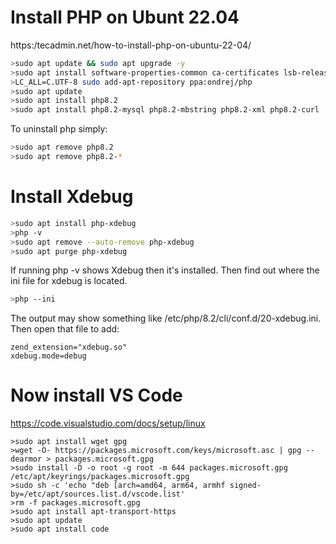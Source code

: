 # Install PHP on Ubunt 22.04
https:/tecadmin.net/how-to-install-php-on-ubuntu-22-04/
```bash
>sudo apt update && sudo apt upgrade -y
>sudo apt install software-properties-common ca-certificates lsb-release apt-transport-https
>LC_ALL=C.UTF-8 sudo add-apt-repository ppa:ondrej/php
>sudo apt update
>sudo apt install php8.2
>sudo apt install php8.2-mysql php8.2-mbstring php8.2-xml php8.2-curl
```
To uninstall php simply:
```bash
>sudo apt remove php8.2
>sudo apt remove php8.2-*
```
# Install Xdebug
```bash
>sudo apt install php-xdebug
>php -v
>sudo apt remove --auto-remove php-xdebug
>sudo apt purge php-xdebug
```
If running php -v shows Xdebug then it's installed.
Then find out where the ini file for xdebug is located.
```bash
>php --ini
```
The output may show something like /etc/php/8.2/cli/conf.d/20-xdebug.ini.  Then open that file to add:
```
zend_extension="xdebug.so"
xdebug.mode=debug
```
# Now install VS Code
https://code.visualstudio.com/docs/setup/linux
```
>sudo apt install wget gpg
>wget -O- https://packages.microsoft.com/keys/microsoft.asc | gpg --dearmor > packages.microsoft.gpg
>sudo install -D -o root -g root -m 644 packages.microsoft.gpg /etc/apt/keyrings/packages.microsoft.gpg
>sudo sh -c 'echo "deb [arch=amd64, arm64, armhf signed-by=/etc/apt/sources.list.d/vscode.list'
>rm -f packages.microsoft.gpg
>sudo apt install apt-transport-https
>sudo apt update
>sudo apt install code
```


